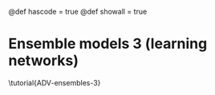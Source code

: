 @def hascode = true
@def showall = true

# Ensemble models 3 (learning networks)

\tutorial{ADV-ensembles-3}
